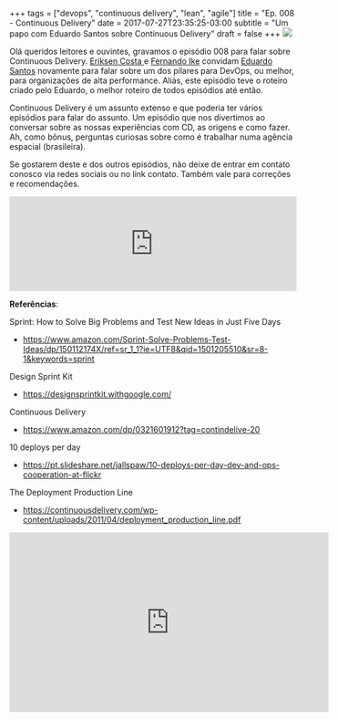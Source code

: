 +++
tags = ["devops", "continuous delivery", "lean", "agile"]
title = "Ep. 008 - Continuous Delivery"
date = 2017-07-27T23:35:25-03:00
subtitle = "Um papo com Eduardo Santos sobre Continuous Delivery"
draft = false
+++
![](/img/ep_008.png)

Olá queridos leitores e ouvintes, gravamos o episódio 008 para falar sobre Continuous Delivery. [Eriksen Costa ](https://twitter.com/eriksencosta) e [Fernando Ike](https://twitter.com/fernandoike) convidam [Eduardo Santos](https://twitter.com/eduardosan) novamente para falar sobre um dos pilares para DevOps, ou melhor, para organizações de alta performance. Aliás, este episódio teve o roteiro criado pelo Eduardo, o melhor roteiro de todos episódios até então.

Continuous Delivery é um assunto extenso e que poderia ter vários episódios para falar do assunto. Um episódio que nos divertimos ao conversar sobre as nossas experiências com CD, as origens e como fazer. Ah, como bônus, perguntas curiosas sobre como é trabalhar numa agência espacial (brasileira).

Se gostarem deste e dos outros episódios, não deixe de entrar em contato conosco via redes sociais ou no link contato. Também vale para correções e recomendações.

<iframe width="100%" height="166" scrolling="no" frameborder="no" src="https://w.soundcloud.com/player/?url=https%3A//api.soundcloud.com/tracks/335173172&amp;color=ff5500&amp;auto_play=false&amp;hide_related=false&amp;show_comments=true&amp;show_user=true&amp;show_reposts=false"></iframe>

**Referências**:

Sprint: How to Solve Big Problems and Test New Ideas in Just Five Days
- https://www.amazon.com/Sprint-Solve-Problems-Test-Ideas/dp/150112174X/ref=sr_1_1?ie=UTF8&qid=1501205510&sr=8-1&keywords=sprint

Design Sprint Kit
- https://designsprintkit.withgoogle.com/

Continuous Delivery
- https://www.amazon.com/dp/0321601912?tag=contindelive-20

10 deploys per day
- https://pt.slideshare.net/jallspaw/10-deploys-per-day-dev-and-ops-cooperation-at-flickr

The Deployment Production Line
- https://continuousdelivery.com/wp-content/uploads/2011/04/deployment_production_line.pdf

<iframe width="560" height="315" src="https://www.youtube.com/embed/HvqByg5ouw0" frameborder="0" allowfullscreen></iframe>
